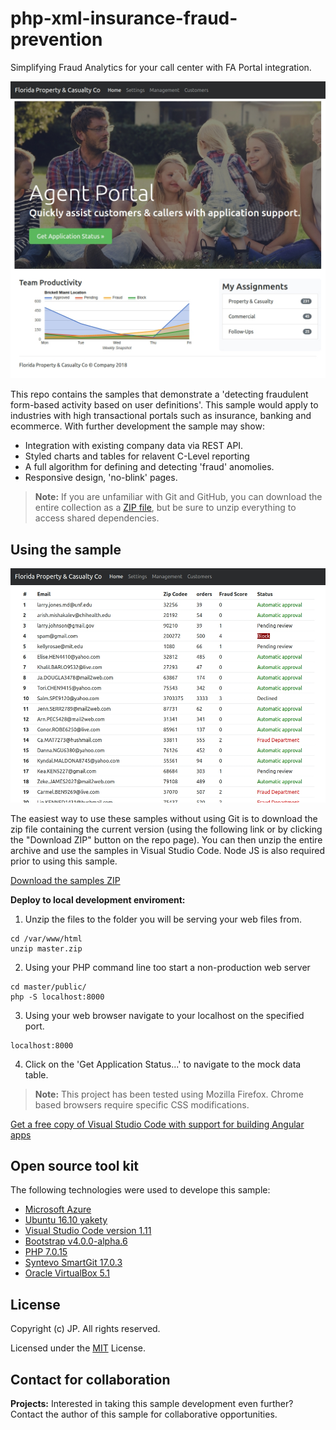 # php-xml-insurance-fraud-prevention
Simplifying Fraud Analytics for your call center with FA Portal integration.

![Screen shot](https://raw.githubusercontent.com/185SE14THST/php-xml-insurance-fraud-prevention/master/sample.jpg "Sample #1")

This repo contains the samples that demonstrate a 'detecting fraudulent form-based activity based on user definitions'. This sample would apply to industries with high transactional portals such as insurance, banking and ecommerce. With further development the sample may show:
* Integration with existing company data via REST API.
* Styled charts and tables for relavent C-Level reporting
* A full algorithm for defining and detecting 'fraud' anomolies.
* Responsive design, 'no-blink' pages.

> **Note:** If you are unfamiliar with Git and GitHub, you can download the entire collection as a 
> [ZIP file](../../archive/master.zip), but be 
> sure to unzip everything to access shared dependencies. 

## Using the sample

![Screen shot](https://raw.githubusercontent.com/185SE14THST/php-xml-insurance-fraud-prevention/master/sample2.jpg "Sample #2")

The easiest way to use these samples without using Git is to download the zip file containing the current version (using the following link or by clicking the "Download ZIP" button on the repo page). You can then unzip the entire archive and use the samples in Visual Studio Code. Node JS is also required prior to using this sample.

   [Download the samples ZIP](../../archive/master.zip)

   **Deploy to local development enviroment:** 
   1. Unzip the files to the folder you will be serving your web files from.
   ```
cd /var/www/html
unzip master.zip
```
   2. Using your PHP command line too start a non-production web server
```
cd master/public/
php -S localhost:8000
```
   3. Using your web browser navigate to your localhost on the specified port.
```
localhost:8000
```
   4. Click on the 'Get Application Status...' to navigate to the mock data table.
   
> **Note:** This project has been tested using Mozilla Firefox. Chrome based browsers require specific CSS modifications.

[Get a free copy of Visual Studio Code with support for building Angular apps](https://code.visualstudio.com/download)

## Open source tool kit
The following technologies were used to develope this sample:
* [Microsoft Azure](https://azure.microsoft.com/en-us/)
* [Ubuntu 16.10 yakety](https://www.ubuntu.com/)
* [Visual Studio Code version 1.11](https://code.visualstudio.com/)
* [Bootstrap v4.0.0-alpha.6](https://v4-alpha.getbootstrap.com/)
* [PHP 7.0.15](http://php.net/)
* [Syntevo SmartGit 17.0.3](http://www.syntevo.com/smartgit/)
* [Oracle VirtualBox 5.1](https://www.virtualbox.org/)


## License

Copyright (c) JP. All rights reserved.

Licensed under the [MIT](LICENSE.txt) License.

## Contact for collaboration
**Projects:** Interested in taking this sample development even further? Contact the author of this sample for collaborative opportunities.

